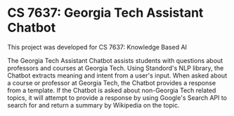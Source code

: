 CS 7637: Georgia Tech Assistant Chatbot
===

This project was developed for CS 7637: Knowledge Based AI

The Georgia Tech Assistant Chatbot assists students with questions about 
professors and courses at Georgia Tech. Using Standord's NLP library, the 
Chatbot extracts meaning and intent from a user's input. When asked about a 
course or professor at Georgia Tech, the Chatbot provides a response from a 
template. If the Chatbot is asked about non-Georgia Tech related topics, it
will attempt to provide a response by using Google's Search API to search for
and return a summary by Wikipedia on the topic.
